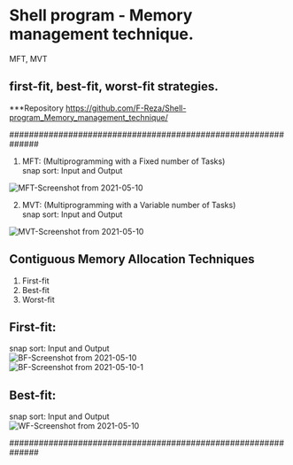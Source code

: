 # Shell program - Memory management technique.
MFT, MVT
## first-fit, best-fit, worst-fit strategies.

***Repository https://github.com/F-Reza/Shell-program_Memory_management_technique/

##############################################################


1) MFT: (Multiprogramming with a Fixed number of Tasks)    
snap sort: Input and Output  

![MFT-Screenshot from 2021-05-10 ](https://user-images.githubusercontent.com/75982069/120369699-78111300-c335-11eb-98fa-3ad3fe46f73a.png)

    

   
2) MVT: (Multiprogramming with a Variable number of Tasks)    
snap sort: Input and Output   

![MVT-Screenshot from 2021-05-10 ](https://user-images.githubusercontent.com/75982069/120369706-7b0c0380-c335-11eb-83b0-559e859e27bc.png)
         

     
     
      
## Contiguous Memory Allocation Techniques

1. First-fit   
2. Best-fit   
3. Worst-fit   


## First-fit:
snap sort: Input and Output    
![BF-Screenshot from 2021-05-10](https://user-images.githubusercontent.com/75982069/120421682-8a686c80-c388-11eb-8483-531a545b8ac8.png)    
![BF-Screenshot from 2021-05-10-1](https://user-images.githubusercontent.com/75982069/120421689-8ccac680-c388-11eb-9ecd-d66d1b772c8a.png)   
     
   
## Best-fit:   
snap sort: Input and Output    
![WF-Screenshot from 2021-05-10](https://user-images.githubusercontent.com/75982069/120421692-8e948a00-c388-11eb-9dc8-dc50a50eea5c.png)


##############################################################
